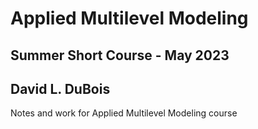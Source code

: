 # Applied Multilevel Modeling
## Summer Short Course - May 2023
## David L. DuBois

Notes and work for Applied Multilevel Modeling course

